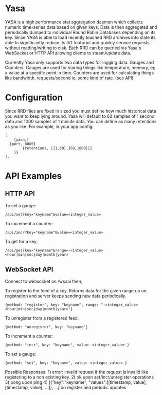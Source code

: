 Yasa
====

YASA is a high performance stat aggregation daemon which collects numeric time-series data based on given keys.
Data is then aggregated and periodically dumped to individual Round Robin Databases depending on its key.
Since YASA is able to load recently touched RRD archives into state its able to significantly reduce its I/O footprint
and quickly service requests without reading/writing to disk.
Each RRD can be queried via Yasa's WebSocket or HTTP API allowing clients to steam/update data.

Currently Yasa only supports two data types for logging data. Gauges and Counters. Gauges are used for
storing things like temperature, memory, eg. a value at a specific point in time. Counters are used for
calculating things like bandwidth, requests/second ie. some kind of rate. (see API)

Configuration
=============

Since RRD files are fixed in sized you must define how much historical data you want to keep lying around.
Yasa will default to 60 samples of 1 second data and 1000 samples of 1 minute data. You can define as
many retentions as you like. For example, in your app.config:

	[
		{yasa,[
      {port, 8080}
			{retentions, [{1,60},{60,1000}]}
		]}
	].

API Examples
============

HTTP API
--------

To set a gauge:

	/api/set?key="keyname"&value=<integer_value>

To increment a counter:

	/api/incr?key="keyname"&value=<integer_value>

To get for a key:

	/api/get?key="keyname"&range=-<integer_value><hour|min|sec|day|month|year>


WebSocket API
-------------

Connect to websocket on /wsapi then;

To register to the feed of a key. Returns data for the given range up on registration and
server keeps sending new data periodically.

	{method: "register", key: "keyname", range: "-<integer_value><hour|min|sec|day|month|year>"}

To unregister from a registered feed.

	{method: "unregister", key: "keyname"}

To increment a counter:

	{method: "incr", key: "keyname", value: <integer_value> }

To set a gauge:

	{method: "set", key: "keyname", value: <integer_value> }

Possible Responses:
	1) error: invalid request
		if the request is invalid like registering to a non existing key.
	2) ok
		upon set/incr/unregister operations
	3) pong
		upon ping
	4) [{"key":"keyname", "values":[[timestamp, value], [timestamp, value], ...]}, ...]
		on register and periodic updates
